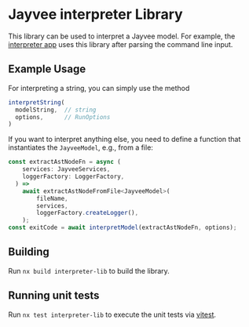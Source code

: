 <!--
SPDX-FileCopyrightText: 2023 Friedrich-Alexander-Universitat Erlangen-Nurnberg

SPDX-License-Identifier: AGPL-3.0-only
-->

# Jayvee interpreter Library

This library can be used to interpret a Jayvee model. For example, the [interpreter app](/apps/interpreter/) uses this library after parsing the command line input.

## Example Usage

For interpreting a string, you can simply use the method 
```javascript
interpretString(
  modelString,  // string
  options,      // RunOptions
)
```

If you want to interpret anything else, you need to define a function that instantiates the `JayveeModel`, e.g., from a file: 
```javascript
const extractAstNodeFn = async (
    services: JayveeServices,
    loggerFactory: LoggerFactory,
  ) =>
    await extractAstNodeFromFile<JayveeModel>(
        fileName,
        services,
        loggerFactory.createLogger(),
    );
const exitCode = await interpretModel(extractAstNodeFn, options);
```

## Building

Run `nx build interpreter-lib` to build the library.

## Running unit tests

Run `nx test interpreter-lib` to execute the unit tests via [vitest](https://vitest.dev).
